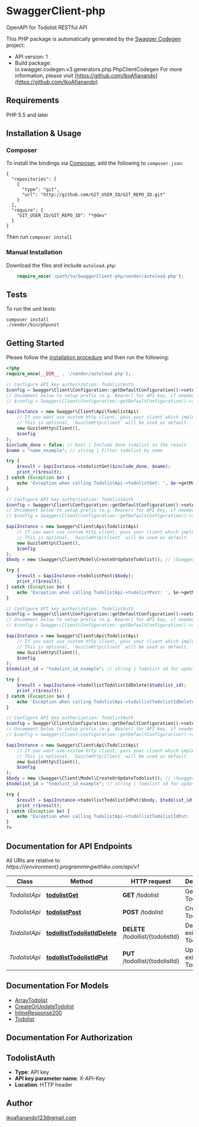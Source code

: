 # SwaggerClient-php
OpenAPI for Todolist RESTful API

This PHP package is automatically generated by the [Swagger Codegen](https://github.com/swagger-api/swagger-codegen) project:

- API version: 1
- Build package: io.swagger.codegen.v3.generators.php.PhpClientCodegen
For more information, please visit [https://github.com/IkoAfianando](https://github.com/IkoAfianando)

## Requirements

PHP 5.5 and later

## Installation & Usage
### Composer

To install the bindings via [Composer](http://getcomposer.org/), add the following to `composer.json`:

```
{
  "repositories": [
    {
      "type": "git",
      "url": "http://github.com/GIT_USER_ID/GIT_REPO_ID.git"
    }
  ],
  "require": {
    "GIT_USER_ID/GIT_REPO_ID": "*@dev"
  }
}
```

Then run `composer install`

### Manual Installation

Download the files and include `autoload.php`:

```php
    require_once('/path/to/SwaggerClient-php/vendor/autoload.php');
```

## Tests

To run the unit tests:

```
composer install
./vendor/bin/phpunit
```

## Getting Started

Please follow the [installation procedure](#installation--usage) and then run the following:

```php
<?php
require_once(__DIR__ . '/vendor/autoload.php');

// Configure API key authorization: TodolistAuth
$config = Swagger\Client\Configuration::getDefaultConfiguration()->setApiKey('X-API-Key', 'YOUR_API_KEY');
// Uncomment below to setup prefix (e.g. Bearer) for API key, if needed
// $config = Swagger\Client\Configuration::getDefaultConfiguration()->setApiKeyPrefix('X-API-Key', 'Bearer');

$apiInstance = new Swagger\Client\Api\TodolistApi(
    // If you want use custom http client, pass your client which implements `GuzzleHttp\ClientInterface`.
    // This is optional, `GuzzleHttp\Client` will be used as default.
    new GuzzleHttp\Client(),
    $config
);
$include_done = false; // bool | Include done todolist in the result
$name = "name_example"; // string | Filter todolist by name

try {
    $result = $apiInstance->todolistGet($include_done, $name);
    print_r($result);
} catch (Exception $e) {
    echo 'Exception when calling TodolistApi->todolistGet: ', $e->getMessage(), PHP_EOL;
}

// Configure API key authorization: TodolistAuth
$config = Swagger\Client\Configuration::getDefaultConfiguration()->setApiKey('X-API-Key', 'YOUR_API_KEY');
// Uncomment below to setup prefix (e.g. Bearer) for API key, if needed
// $config = Swagger\Client\Configuration::getDefaultConfiguration()->setApiKeyPrefix('X-API-Key', 'Bearer');

$apiInstance = new Swagger\Client\Api\TodolistApi(
    // If you want use custom http client, pass your client which implements `GuzzleHttp\ClientInterface`.
    // This is optional, `GuzzleHttp\Client` will be used as default.
    new GuzzleHttp\Client(),
    $config
);
$body = new \Swagger\Client\Model\CreateOrUpdateTodolist(); // \Swagger\Client\Model\CreateOrUpdateTodolist | 

try {
    $result = $apiInstance->todolistPost($body);
    print_r($result);
} catch (Exception $e) {
    echo 'Exception when calling TodolistApi->todolistPost: ', $e->getMessage(), PHP_EOL;
}

// Configure API key authorization: TodolistAuth
$config = Swagger\Client\Configuration::getDefaultConfiguration()->setApiKey('X-API-Key', 'YOUR_API_KEY');
// Uncomment below to setup prefix (e.g. Bearer) for API key, if needed
// $config = Swagger\Client\Configuration::getDefaultConfiguration()->setApiKeyPrefix('X-API-Key', 'Bearer');

$apiInstance = new Swagger\Client\Api\TodolistApi(
    // If you want use custom http client, pass your client which implements `GuzzleHttp\ClientInterface`.
    // This is optional, `GuzzleHttp\Client` will be used as default.
    new GuzzleHttp\Client(),
    $config
);
$todolist_id = "todolist_id_example"; // string | Todolist id for updated

try {
    $result = $apiInstance->todollistTodolistIdDelete($todolist_id);
    print_r($result);
} catch (Exception $e) {
    echo 'Exception when calling TodolistApi->todollistTodolistIdDelete: ', $e->getMessage(), PHP_EOL;
}

// Configure API key authorization: TodolistAuth
$config = Swagger\Client\Configuration::getDefaultConfiguration()->setApiKey('X-API-Key', 'YOUR_API_KEY');
// Uncomment below to setup prefix (e.g. Bearer) for API key, if needed
// $config = Swagger\Client\Configuration::getDefaultConfiguration()->setApiKeyPrefix('X-API-Key', 'Bearer');

$apiInstance = new Swagger\Client\Api\TodolistApi(
    // If you want use custom http client, pass your client which implements `GuzzleHttp\ClientInterface`.
    // This is optional, `GuzzleHttp\Client` will be used as default.
    new GuzzleHttp\Client(),
    $config
);
$body = new \Swagger\Client\Model\CreateOrUpdateTodolist(); // \Swagger\Client\Model\CreateOrUpdateTodolist | 
$todolist_id = "todolist_id_example"; // string | Todolist id for updated

try {
    $result = $apiInstance->todollistTodolistIdPut($body, $todolist_id);
    print_r($result);
} catch (Exception $e) {
    echo 'Exception when calling TodolistApi->todollistTodolistIdPut: ', $e->getMessage(), PHP_EOL;
}
?>
```

## Documentation for API Endpoints

All URIs are relative to *https://{environment}.programmingwithiko.com/api/v1*

Class | Method | HTTP request | Description
------------ | ------------- | ------------- | -------------
*TodolistApi* | [**todolistGet**](docs/Api/TodolistApi.md#todolistget) | **GET** /todolist | Get All Todolist
*TodolistApi* | [**todolistPost**](docs/Api/TodolistApi.md#todolistpost) | **POST** /todolist | Create New Todolist
*TodolistApi* | [**todollistTodolistIdDelete**](docs/Api/TodolistApi.md#todollisttodolistiddelete) | **DELETE** /todollist/{todolistId} | Delete existing Todolist
*TodolistApi* | [**todollistTodolistIdPut**](docs/Api/TodolistApi.md#todollisttodolistidput) | **PUT** /todollist/{todolistId} | Update existing Todolist

## Documentation For Models

 - [ArrayTodolist](docs/Model/ArrayTodolist.md)
 - [CreateOrUpdateTodolist](docs/Model/CreateOrUpdateTodolist.md)
 - [InlineResponse200](docs/Model/InlineResponse200.md)
 - [Todolist](docs/Model/Todolist.md)

## Documentation For Authorization


## TodolistAuth

- **Type**: API key
- **API key parameter name**: X-API-Key
- **Location**: HTTP header


## Author

ikoafianando123@gmail.com

